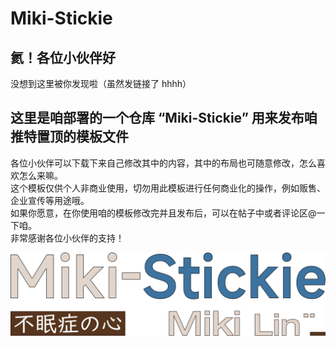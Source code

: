 # Miki-Stickie
## 氦！各位小伙伴好  
没想到这里被你发现啦（虽然发链接了 hhhh）  
## 这里是咱部署的一个仓库 “Miki-Stickie” 用来发布咱推特置顶的模板文件
各位小伙伴可以下载下来自己修改其中的内容，其中的布局也可随意修改，怎么喜欢怎么来嘛。  
这个模板仅供个人非商业使用，切勿用此模板进行任何商业化的操作，例如贩售、企业宣传等用途哦。  
如果你愿意，在你使用咱的模板修改完并且发布后，可以在帖子中或者评论区@一下咱。  
非常感谢各位小伙伴的支持！  

[![Miki-Stickie][miki-stickie]][Github]

[miki-stickie]: ./data/miki-stickie-logo.svg
[Github]: https://github.com/MikiLin-wiviw/Miki-Stickie
